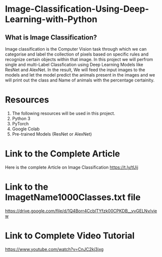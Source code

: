 # Image-Classification-Using-Deep-Learning-with-Python

## What is Image Classification?
Image classification is the Computer Vision task through which we can categorise and label the collection of pixels based on specific rules and recognize certain objects within that image.
In this project we will perfrom single and multi-Label Classfication using Deep Learning Models like ResNet and AlexNet. In the result, We will feed the input images to the models and let the model predict the animals present in the images and we will print out the class and Name of animals with the percentage certainity. 

# Resources
1. The following resources will be used in this project.
2. Python 3
3. PyTorch
4. Google Colab
5. Pre-trained Models (ResNet or AlexNet)

# Link to the Complete Article 
Here is the complete Article on Image Classification
https://t.ly/tUij
# Link to the ImagetName1000Classes.txt file
https://drive.google.com/file/d/1Q4Borr4CcblTYfzk00CPKDB__vvGELNv/view

# Link to Complete Video Tutorial
https://www.youtube.com/watch?v=CnJC2kj3jxg
